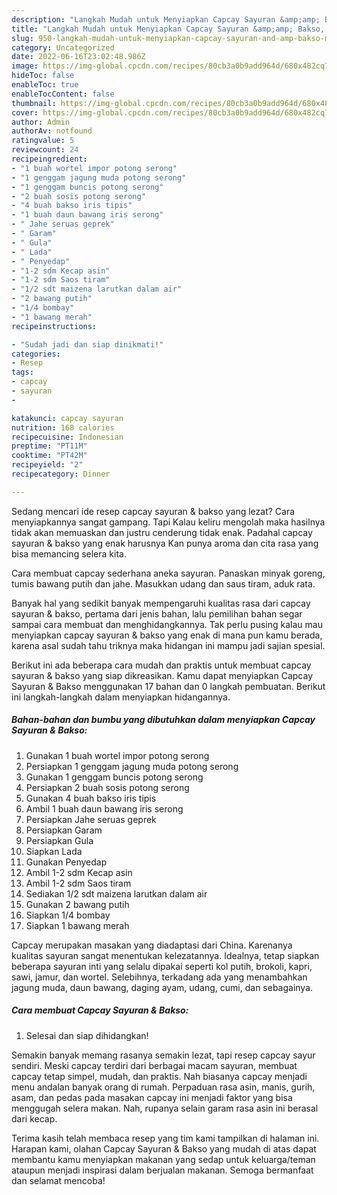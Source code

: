 ```yaml
---
description: "Langkah Mudah untuk Menyiapkan Capcay Sayuran &amp;amp; Bakso, Menggugah Selera"
title: "Langkah Mudah untuk Menyiapkan Capcay Sayuran &amp;amp; Bakso, Menggugah Selera"
slug: 950-langkah-mudah-untuk-menyiapkan-capcay-sayuran-and-amp-bakso-menggugah-selera
category: Uncategorized
date: 2022-06-16T23:02:48.986Z
image: https://img-global.cpcdn.com/recipes/80cb3a0b9add964d/680x482cq70/capcay-sayuran-bakso-foto-resep-utama.jpg
hideToc: false
enableToc: true
enableTocContent: false
thumbnail: https://img-global.cpcdn.com/recipes/80cb3a0b9add964d/680x482cq70/capcay-sayuran-bakso-foto-resep-utama.jpg
cover: https://img-global.cpcdn.com/recipes/80cb3a0b9add964d/680x482cq70/capcay-sayuran-bakso-foto-resep-utama.jpg
author: Admin
authorAv: notfound
ratingvalue: 5
reviewcount: 24
recipeingredient:
- "1 buah wortel impor potong serong"
- "1 genggam jagung muda potong serong"
- "1 genggam buncis potong serong"
- "2 buah sosis potong serong"
- "4 buah bakso iris tipis"
- "1 buah daun bawang iris serong"
- " Jahe seruas geprek"
- " Garam"
- " Gula"
- " Lada"
- " Penyedap"
- "1-2 sdm Kecap asin"
- "1-2 sdm Saos tiram"
- "1/2 sdt maizena larutkan dalam air"
- "2 bawang putih"
- "1/4 bombay"
- "1 bawang merah"
recipeinstructions:

- "Sudah jadi dan siap dinikmati!"
categories:
- Resep
tags:
- capcay
- sayuran
- 

katakunci: capcay sayuran  
nutrition: 168 calories
recipecuisine: Indonesian
preptime: "PT11M"
cooktime: "PT42M"
recipeyield: "2"
recipecategory: Dinner

---
```



Sedang mencari ide resep capcay sayuran &amp; bakso yang lezat? Cara menyiapkannya sangat gampang. Tapi Kalau keliru mengolah maka hasilnya tidak akan memuaskan dan justru cenderung tidak enak. Padahal capcay sayuran &amp; bakso yang enak harusnya Kan punya aroma dan cita rasa yang bisa memancing selera kita.


Cara membuat capcay sederhana aneka sayuran. Panaskan minyak goreng, tumis bawang putih dan jahe. Masukkan udang dan saus tiram, aduk rata.

Banyak hal yang sedikit banyak mempengaruhi kualitas rasa dari capcay sayuran &amp; bakso, pertama dari jenis bahan, lalu pemilihan bahan segar sampai cara membuat dan menghidangkannya. Tak perlu pusing kalau mau menyiapkan capcay sayuran &amp; bakso yang enak di mana pun kamu berada, karena asal sudah tahu triknya maka hidangan ini mampu jadi sajian spesial.


Berikut ini ada beberapa cara mudah dan praktis untuk membuat capcay sayuran &amp; bakso yang siap dikreasikan. Kamu dapat menyiapkan Capcay Sayuran &amp; Bakso menggunakan 17 bahan dan 0 langkah pembuatan. Berikut ini langkah-langkah dalam menyiapkan hidangannya.

<!--inarticleads1-->

##### Bahan-bahan dan bumbu yang dibutuhkan dalam menyiapkan Capcay Sayuran &amp; Bakso:

1. Gunakan 1 buah wortel impor potong serong
1. Persiapkan 1 genggam jagung muda potong serong
1. Gunakan 1 genggam buncis potong serong
1. Persiapkan 2 buah sosis potong serong
1. Gunakan 4 buah bakso iris tipis
1. Ambil 1 buah daun bawang iris serong
1. Persiapkan  Jahe seruas geprek
1. Persiapkan  Garam
1. Persiapkan  Gula
1. Siapkan  Lada
1. Gunakan  Penyedap
1. Ambil 1-2 sdm Kecap asin
1. Ambil 1-2 sdm Saos tiram
1. Sediakan 1/2 sdt maizena larutkan dalam air
1. Gunakan 2 bawang putih
1. Siapkan 1/4 bombay
1. Siapkan 1 bawang merah


Capcay merupakan masakan yang diadaptasi dari China. Karenanya kualitas sayuran sangat menentukan kelezatannya. Idealnya, tetap siapkan beberapa sayuran inti yang selalu dipakai seperti kol putih, brokoli, kapri, sawi, jamur, dan wortel. Selebihnya, terkadang ada yang menambahkan jagung muda, daun bawang, daging ayam, udang, cumi, dan sebagainya. 

<!--inarticleads2-->

##### Cara membuat Capcay Sayuran &amp; Bakso:


1. Selesai dan siap dihidangkan!

Semakin banyak memang rasanya semakin lezat, tapi resep capcay sayur sendiri. Meski capcay terdiri dari berbagai macam sayuran, membuat capcay tetap simpel, mudah, dan praktis. Nah biasanya capcay menjadi menu andalan banyak orang di rumah. Perpaduan rasa asin, manis, gurih, asam, dan pedas pada masakan capcay ini menjadi faktor yang bisa menggugah selera makan. Nah, rupanya selain garam rasa asin ini berasal dari kecap. 

Terima kasih telah membaca resep yang tim kami tampilkan di halaman ini. Harapan kami, olahan Capcay Sayuran &amp; Bakso yang mudah di atas dapat membantu kamu menyiapkan makanan yang sedap untuk keluarga/teman ataupun menjadi inspirasi dalam berjualan makanan. Semoga bermanfaat dan selamat mencoba!
